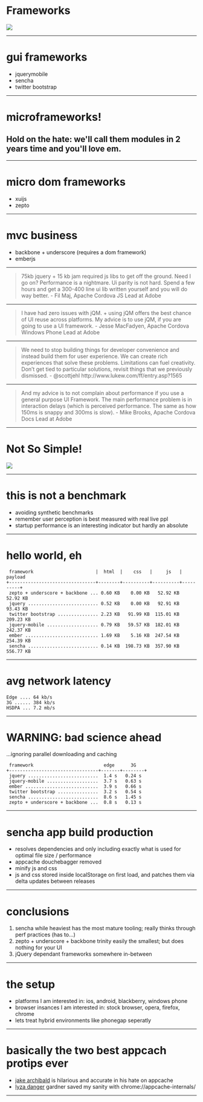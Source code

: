 # Frameworks

<img src=img/oh-boy.png />

---

# gui frameworks

- jquerymobile
- sencha
- twitter bootstrap

---

# microframeworks!

## Hold on the hate: we'll call them modules in 2 years time and you'll love em.

---

# micro dom frameworks 

- xuijs
- zepto

---

# mvc business

- backbone + underscore (requires a dom framework)
- emberjs

---

<blockquote>75kb jquery + 15 kb jam required js libs to get off the ground. Need I go on? Performance is a nightmare. Ui parity is not hard. Spend a few hours and get a 300-400 line ui lib written yourself and you will do way better. - Fil Maj, Apache Cordova JS Lead at Adobe</blockquote>

---

<blockquote>I have had zero issues with jQM. + using jQM offers the best chance of UI reuse across platforms. My advice is to use jQM, if you are going to use a UI framework. - Jesse MacFadyen, Apache Cordova Windows Phone Lead at Adobe</blockquote>

---

<blockquote>We need to stop building things for developer convenience and instead build them for user experience. We can create rich experiences that solve these problems. Limitations can fuel creativity. Don’t get tied to particular solutions, revisit things that we previously dismissed.  - @scottjehl http://www.lukew.com/ff/entry.asp?1565</blockquote>

---

<blockquote>And my advice is to not complain about performance if you use a general purpose UI Framework. The main performance problem is in interaction delays (which is perceived performance. The same as how 150ms is snappy and 300ms is slow). - Mike Brooks, Apache Cordova Docs Lead at Adobe</blockquote>

---

# Not So Simple!

<img src=img/aint-mad.jpg />

---

# this is not a benchmark 

- avoiding synthetic benchmarks
- remember user perception is best measured with real live ppl
- startup performance is an interesting indicator but hardly an absolute

---

# hello world, eh

     framework                       |  html  |    css   |     js   |  payload
    +--------------------------------+--------+----------+----------+----------+
     zepto + underscore + backbone ... 0.60 KB    0.00 KB   52.92 KB   52.92 KB
     jquery .......................... 0.52 KB    0.00 KB   92.91 KB   93.43 KB     
     twitter bootstrap ............... 2.23 KB   91.99 KB  115.01 KB  209.23 KB
     jquery-mobile ................... 0.79 KB   59.57 KB  182.01 KB  242.37 KB
     ember ........................... 1.69 KB    5.16 KB  247.54 KB  254.39 KB
     sencha .......................... 0.14 KB  198.73 KB  357.90 KB  556.77 KB

---

# avg network latency 

    Edge .... 64 kb/s
    3G ...... 384 kb/s
    HSDPA ... 7.2 mb/s

---

# WARNING: bad science ahead

...ignoring parallel downloading and caching

     framework                          edge      3G   
    +---------------------------------+-------+--------+
     jquery ..........................  1.4 s   0.24 s   
     jquery-mobile ...................  3.7 s   0.63 s
     ember ...........................  3.9 s   0.66 s
     twitter bootstrap ...............  3.2 s   0.54 s
     sencha ..........................  8.6 s   1.45 s
     zepto + underscore + backbone ...  0.8 s   0.13 s

---

# sencha app build production

- resolves dependencies and  only including exactly what is used for optimal file size / performance
- appcache douchebagger removed
- minify js and css
- js and css stored inside localStorage on first load, and patches them via delta updates between releases

---

# conclusions

1. sencha while heaviest has the most mature tooling; really thinks through perf practices (has to...)
2. zepto + underscore + backbone trinity easily the smallest; but does nothing for your UI
3. jQuery dependant frameworks somewhere in-between

---

# the setup

- platforms I am interested in: ios, android, blackberry, windows phone 
- browser insances I am interested in: stock browser, opera, firefox, chrome
- lets treat hybrid environments like phonegap seperatly 

---

# basically the two best appcach protips ever 

- [jake archibald](http://twitter.com/jaffathecake) is hilarious and accurate in his hate on appcache
- [lyza danger](http://twitter.com/lyzadanger) gardner saved my sanity with chrome://appcache-internals/

---
